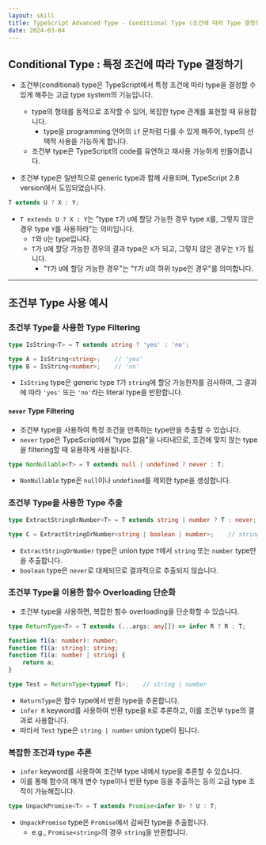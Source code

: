 ```yaml
---
layout: skill
title: TypeScript Advanced Type - Conditional Type (조건에 따라 Type 결정하기)
date: 2024-03-04
---
```





## Conditional Type : 특정 조건에 따라 Type 결정하기

- 조건부(conditional) type은 TypeScript에서 특정 조건에 따라 type을 결정할 수 있게 해주는 고급 type system의 기능입니다.
    - type의 형태를 동적으로 조작할 수 있어, 복잡한 type 관계를 표현할 때 유용합니다.
        - type을 programming 언어의 `if` 문처럼 다룰 수 있게 해주어, type의 선택적 사용을 가능하게 합니다.
    - 조건부 type은 TypeScript의 code를 유연하고 재사용 가능하게 만들어줍니다.

- 조건부 type은 일반적으로 generic type과 함께 사용되며, TypeScript 2.8 version에서 도입되었습니다.

```typescript
T extends U ? X : Y;
```

- `T extends U ? X : Y`는 "type `T`가 `U`에 할당 가능한 경우 type `X`를, 그렇지 않은 경우 type `Y`를 사용하라"는 의미입니다.
    - `T`와 `U`는 type입니다.
    - `T`가 `U`에 할당 가능한 경우의 결과 type은 `X`가 되고, 그렇지 않은 경우는 `Y`가 됩니다.
        - "`T`가 `U`에 할당 가능한 경우"는 "`T`가 `U`의 하위 type인 경우"를 의미합니다.




---




## 조건부 Type 사용 예시


### 조건부 Type을 사용한 Type Filtering

```typescript
type IsString<T> = T extends string ? 'yes' : 'no';

type A = IsString<string>;    // 'yes'
type B = IsString<number>;    // 'no'
```

- `IsString` type은 generic type `T`가 `string`에 할당 가능한지를 검사하여, 그 결과에 따라 `'yes'` 또는 `'no'`라는 literal type을 반환합니다.


#### `never` Type Filtering

- 조건부 type을 사용하여 특정 조건을 만족하는 type만을 추출할 수 있습니다.
- `never` type은 TypeScript에서 "type 없음"을 나타내므로, 조건에 맞지 않는 type을 filtering할 때 유용하게 사용됩니다.

```typescript
type NonNullable<T> = T extends null | undefined ? never : T;
```

- `NonNullable` type은 `null`이나 `undefined`를 제외한 type을 생성합니다.


### 조건부 Type을 사용한 Type 추출

```typescript
type ExtractStringOrNumber<T> = T extends string | number ? T : never;

type C = ExtractStringOrNumber<string | boolean | number>;    // string | number
```

- `ExtractStringOrNumber` type은 union type `T`에서 `string` 또는 `number` type만을 추출합니다.
- `boolean` type은 `never`로 대체되므로 결과적으로 추출되지 않습니다.


### 조건부 Type을 이용한 함수 Overloading 단순화

- 조건부 type을 사용하면, 복잡한 함수 overloading을 단순화할 수 있습니다.

```typescript
type ReturnType<T> = T extends (...args: any[]) => infer R ? R : T;

function f1(a: number): number;
function f1(a: string): string;
function f1(a: number | string) {
    return a;
}

type Test = ReturnType<typeof f1>;    // string | number
```

- `ReturnType`은 함수 type에서 반환 type을 추론합니다.
- `infer R` keyword를 사용하여 반환 type을 `R`로 추론하고, 이를 조건부 type의 결과로 사용합니다.
- 따라서 `Test` type은 `string | number` union type이 됩니다.


### 복잡한 조건과 type 추론

- `infer` keyword를 사용하여 조건부 type 내에서 type을 추론할 수 있습니다.
- 이를 통해 함수의 매개 변수 type이나 반환 type 등을 추출하는 등의 고급 type 조작이 가능해집니다.

```typescript
type UnpackPromise<T> = T extends Promise<infer U> ? U : T;
```

- `UnpackPromise` type은 `Promise`에서 감싸진 type을 추출합니다.
    - e.g., `Promise<string>`의 경우 `string`을 반환합니다.

